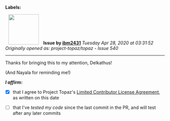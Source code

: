 **Labels:**



<a href="https://github.com/ibm2431"><img src="https://avatars3.githubusercontent.com/u/13112942?v=4" width="96" height="96" hspace="10"></img></a> **Issue by [ibm2431](https://github.com/ibm2431)**
_Tuesday Apr 28, 2020 at 03:31:52_
_Originally opened as: project-topaz/topaz - Issue 540_

----

Thanks for bringing this to my attention, Delkathus!

(And Nayala for reminding me!)

<!-- place 'x' mark between square [] brackets to affirm: -->
**_I affirm:_**
- [x] that I agree to Project Topaz's [Limited Contributor License Agreement](http://project-topaz.com/blob/release/CONTRIBUTOR_AGREEMENT.md), as written on this date
- [ ] that I've _tested my code_ since the last commit in the PR, and will test after any later commits


